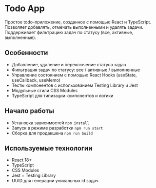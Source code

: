 # Todo App

Простое todo-приложение, созданное с помощью React и TypeScript. Позволяет добавлять, отмечать выполненными и удалять задачи. Поддерживает фильтрацию задач по статусу (все, активные, выполненные).

## Особенности
- Добавление, удаление и переключение статуса задач
- Фильтрация задач по статусу: все / активные / выполненные
- Управление состоянием с помощью React Hooks (useState, useCallback, useMemo)
- Тесты компонентов с использованием Testing Library и Jest
- Модульные стили CSS Modules
- TypeScript для типизации компонентов и логики

## Начало работы
- Установка зависимостей
```npm install```
- Запуск в режиме разработки
```npm run start```
- Сборка для продакшена
```npm run build```

## Используемые технологии
- React 18+
- TypeScript
- CSS Modules
- Jest + Testing Library
- UUID для генерации уникальных id задач
